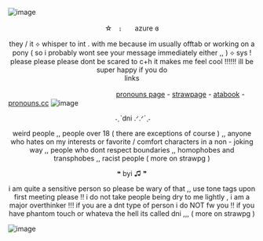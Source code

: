![image](https://github.com/user-attachments/assets/7ae6ab3b-96fe-4745-b4ee-335ac4a1f368)

<p align=center> ☆　⨟  azure ɞ
<div align=center> they / it ⟡ whisper to int . with me because im usually offtab or working on a pony ( so i probably wont see your message immediately either ,, )
⟡  sys ! 
 please please please dont be scared to c+h it makes me feel cool !!!!!! ill be super happy if you do
</div>

<div align="center">
links
</div>


　 　　 　　　 　　　 　　 　　 　[pronouns page](https://en.pronouns.page/@leveretinhiding)  -  [strawpage](https://brokenspawnirl.straw.page)  -  [atabook](https://leveretinhiding.atabook.org/)  -  [pronouns.cc](https://pronouns.cc/@colentine)
![image](https://github.com/user-attachments/assets/34442a3d-101a-49a8-83d9-ba831e088f1b)
<p align=center> ‎ ˗ˏˋdni .ᐟ.ᐟ‎´ˎ˗ 


<p align=center> weird people ,, people over 18 ( there are exceptions of course ) ,, anyone who hates on my interests or favorite / comfort characters in a non - joking way ,, people who dont respect boundaries ,, homophobes and transphobes ,, racist people ( more on strawpg )

<p align=center> ❝ byi ♫ ❞ 

<p align=center> i am quite a sensitive person so please be wary of that ,, use tone tags upon first meeting please !! i do not take people being dry to me lightly , i am a major overthinker !!! if you are a dnt type of person i do NOT fw you !! if you have phantom touch or whateva the hell its called dni ,,, ( more on strawpg )

![image](https://github.com/user-attachments/assets/0879db9b-b83e-4ea1-b5e5-60f7619288bf)

